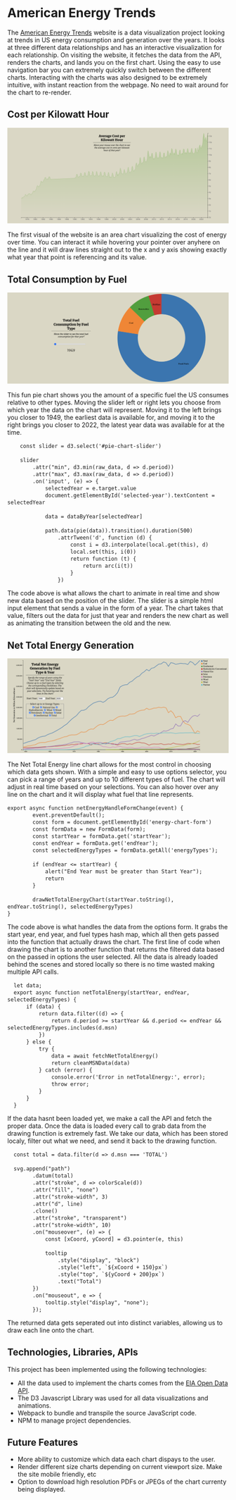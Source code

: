 # American Energy Trends

The [American Energy Trends](https://lsherman98.github.io/American-Energy-Trends/) website is a data visualization project looking at trends in US energy consumption and generation over the years. It looks at three different data relationships and has an interactive visualization for each relationship. On visiting the website, it fetches the data from the API, renders the charts, and lands you on the first chart. Using the easy to use navigation bar you can extremely quickly switch between the different charts. Interacting with the charts was also designed to be extremely intuitive, with instant reaction from the webpage. No need to wait around for the chart to re-render. 

## Cost per Kilowatt Hour
![Cost per Kilowatt Hour](./assets/2.png)

The first visual of the website is an area chart visualizing the cost of energy over time. You can interact it while hovering your pointer over anyhere on the line and it will draw lines straight out to the x and y axis showing exactly what year that point is referencing and its value. 


## Total Consumption by Fuel
![Total Consumption by Fuel](./assets/3.png)

This fun pie chart shows you the amount of a specific fuel the US consumes relative to other types. Moving the slider left or right lets you choose from which year the data on the chart will represent. Moving it to the left brings you closer to 1949, the earliest data is available for, and moving it to the right brings you closer to 2022, the latest year data was available for at the time.  

```
    const slider = d3.select('#pie-chart-slider')

    slider
        .attr("min", d3.min(raw_data, d => d.period))
        .attr("max", d3.max(raw_data, d => d.period))
        .on('input', (e) => {
            selectedYear = e.target.value
            document.getElementById('selected-year').textContent = selectedYear

            data = dataByYear[selectedYear]

            path.data(pie(data)).transition().duration(500)
                .attrTween('d', function (d) {
                    const i = d3.interpolate(local.get(this), d)
                    local.set(this, i(0))
                    return function (t) {
                        return arc(i(t))
                    }
                })

```

The code above is what allows the chart to animate in real time and show new data based on the position of the slider. The slider is a simple html input element that sends a value in the form of a year. The chart takes that value, filters out the data for just that year and renders the new chart as well as animating the transition between the old and the new. 


 ## Net Total Energy Generation
![Net Total Energy Generation](./assets/4.png)

The Net Total Energy line chart allows for the most control in choosing which data gets shown. With a simple and easy to use options selector, you can pick a range of years and up to 10 different types of fuel. The chart will adjust in real time based on your selections. You can also hover over any line on the chart and it will display what fuel that line represents.

```
export async function netEnergyHandleFormChange(event) {
        event.preventDefault();
        const form = document.getElementById('energy-chart-form')
        const formData = new FormData(form);
        const startYear = formData.get('startYear');
        const endYear = formData.get('endYear');
        const selectedEnergyTypes = formData.getAll('energyTypes');
        
        if (endYear <= startYear) {
            alert("End Year must be greater than Start Year");
            return
        }

        drawNetTotalEnergyChart(startYear.toString(), endYear.toString(), selectedEnergyTypes)
}
```

The code above is what handles the data from the options form. It grabs the start year, end year, and fuel types hash map, which all then gets passed into the function that actually draws the chart. The first line of code when drawing the chart is to another function that returns the filtered data based on the passed in options the user selected. All the data is already loaded behind the scenes and stored locally so there is no time wasted making multiple API calls. 

```
  let data;
  export async function netTotalEnergy(startYear, endYear, selectedEnergyTypes) {
      if (data) {
          return data.filter((d) => {
              return d.period >= startYear && d.period <= endYear && selectedEnergyTypes.includes(d.msn)
          })
      } else {
          try {
              data = await fetchNetTotalEnergy()
              return cleanMSNData(data)
          } catch (error) {
              console.error('Error in netTotalEnergy:', error);
              throw error;
          }
      }
  }
```

If the data hasnt been loaded yet, we make a call the API and fetch the proper data. Once the data is loaded every call to grab data from the drawing function is extremely fast. We take our data, which has been stored localy, filter out what we need, and send it back to the drawing function. 

```
  const total = data.filter(d => d.msn === 'TOTAL')

  svg.append("path")
        .datum(total)
        .attr("stroke", d => colorScale(d))
        .attr("fill", "none")
        .attr("stroke-width", 3)
        .attr("d", line)
        .clone()
        .attr("stroke", "transparent")
        .attr("stroke-width", 10)
        .on("mouseover", (e) => {
            const [xCoord, yCoord] = d3.pointer(e, this)

            tooltip
                .style("display", "block")
                .style("left", `${xCoord + 150}px`)
                .style("top", `${yCoord + 200}px`)
                .text("Total")
        })
        .on("mouseout", e => {
            tooltip.style("display", "none");
        });
```


The returned data gets seperated out into distinct variables, allowing us to draw each line onto the chart. 


## Technologies, Libraries, APIs
This project has been implemented using the following technologies: 
  - All the data used to implement the charts comes from the [EIA Open Data API](https://www.eia.gov/opendata/). 
  - The D3 Javascript Library was used for all data visualizations and animations. 
  - Webpack to bundle and transpile the source JavaScript code.
  - NPM to manage project dependencies.


## Future Features
  - More ability to customize which data each chart dispays to the user.
  - Render different size charts depending on current viewport size. Make the site mobile friendly, etc
  - Option to download high resolution PDFs or JPEGs of the chart currenty being displayed. 
